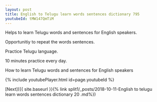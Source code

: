 ```yaml
---
layout: post
title: English to Telugu learn words sentences dictionary 795 
youtubeId: tMW147QmTiM
---
```

 
 
Helps to learn Telugu words and sentences for English speakers.

Opportunitiy to repeat the words sentences. 

Practice Telugu language. 
 
10 minutes practice every day. 
 
How to learn Telugu words and sentences for English speakers 
 
{% include youtubePlayer.html id=page.youtubeId %}
 
 
[Next]({{ site.baseurl }}{% link  split1/_posts/2018-10-11-English to telugu learn words sentences dictionary 20 .md%})
 
